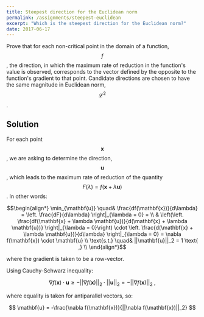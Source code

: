 ```yaml
---
title: Steepest direction for the Euclidean norm
permalink: /assignments/steepest-euclidean
excerpt: "Which is the steepest direction for the Euclidean norm?"
date: 2017-06-17
---
```


Prove that for each non-critical point in the domain of a function, $$f$$, the
direction, in which the maximum rate of reduction in the function's value is observed,
corresponds to the vector defined by the opposite to the function's gradient to that
point. Candidate directions are chosen to have the same magnitude in Euclidean norm,
$$\mathcal{L}^2$$.

## Solution

For each point $$\mathbf{x}$$, we are asking to determine the direction, $$\mathbf{u}$$, which leads to the
maximum rate of reduction of the quantity $$F(\lambda) = f(\mathbf{x} + \lambda \mathbf{u})$$. In other
words:

$$\begin{align*}
  \min_{\mathbf{u}} \quad& \frac{df(\mathbf{x})}{d\lambda} = \left. \frac{dF}{d\lambda} \right|_{\lambda = 0} = \\
  & \left(\left. \frac{df(\mathbf{x} + \lambda \mathbf{u})}{d(\mathbf{x} + \lambda \mathbf{u})} \right|_{\lambda = 0}\right) \cdot \left. \frac{d(\mathbf{x} + \lambda \mathbf{u})}{d\lambda} \right|_{\lambda = 0} = 
  \nabla f(\mathbf{x}) \cdot \mathbf{u} \\
  \text{s.t.} \quad& ||\mathbf{u}||_2 = 1 \text{ ,} \\
\end{align*}$$

where the gradient is taken to be a row-vector.

Using Cauchy-Schwarz inequality:

$$
\nabla f(\mathbf{x}) \cdot \mathbf{u} \geq -||\nabla f(\mathbf{x})||_2 \cdot
||\mathbf{u}||_2 = -||\nabla f(\mathbf{x})||_2 \text{ ,}
$$

where equality is taken for antiparallel vectors, so:

$$
\mathbf{u} = -\frac{\nabla f(\mathbf{x})}{||\nabla f(\mathbf{x})||_2}
$$
